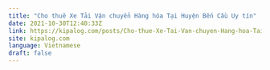 ```yaml
---
title: "Cho thuê Xe Tải Vận chuyển Hàng hóa Tại Huyện Bến Cầu Uy tín"
date: 2021-10-30T12:40:33Z
link: https://kipalog.com/posts/Cho-thue-Xe-Tai-Van-chuyen-Hang-hoa-Tai-Huyen-Ben-Cau-Uy-tin?utm_medium=RSS&utm_source=news.12bit.vn
site: kipalog.com
language: Vietnamese
draft: false
---
```


